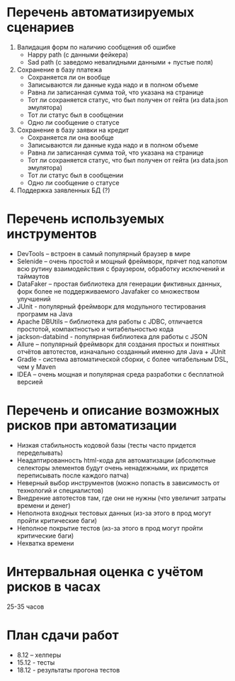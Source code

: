 # Перечень автоматизируемых сценариев
1. Валидация форм по наличию сообщения об ошибке
   - Happy path (с данными фейкера)
   - Sad path (с заведомо невалидными данными + пустые поля)
3. Сохранение в базу платежа
   - Сохраняется ли он вообще
   - Записываются ли данные куда надо и в полном объеме
   - Равна ли записанная сумма той, что указана на странице
   - Тот ли сохраняется статус, что был получен от гейта (из data.json эмулятора)
   - Тот ли статус был в сообщении
   - Одно ли сообщение о статусе
4. Сохранение в базу заявки на кредит
   - Сохраняется ли она вообще
   - Записываются ли данные куда надо и в полном объеме
   - Равна ли записанная сумма той, что указана на странице
   - Тот ли сохраняется статус, что был получен от гейта (из data.json эмулятора)
   - Тот ли статус был в сообщении
   - Одно ли сообщение о статусе
5. Поддержка заявленных БД (?)

# Перечень используемых инструментов
- DevTools – встроен в самый популярный браузер в мире
- Selenide – очень простой и мощный фреймворк, прячет под капотом всю рутину взаимодействия с браузером, обработку исключений и таймаутов
- DataFaker – простая библиотека для генерации фиктивных данных, форк более не поддерживаемого Javafaker со множеством улучшений
- JUnit - популярный фреймворк для модульного тестирования программ на Java
- Apache DBUtils – библиотека для работы с JDBC, отличается простотой, компактностью и читабельностью кода
- jackson-databind - популярная библиотека для работы с JSON
- Allure – популярный фреймворк для создания простых и понятных отчётов автотестов, изначально созданный именно для Java + JUnit
- Gradle - система автоматической сборки, с более читабельным DSL, чем у Maven
- IDEA – очень мощная и популярная среда разработки с бесплатной версией

# Перечень и описание возможных рисков при автоматизации
- Низкая стабильность кодовой базы (тесты часто придется переделывать)
- Неадаптированность html-кода для автоматизации (абсолютные селекторы элементов будут очень ненадежными, их придется переписывать после каждого патча)
- Неверный выбор инструментов (можно попасть в зависимость от технологий и специалистов)
- Внедрение автотестов там, где они не нужны (что увеличит затраты времени и денег)
- Неполнота входных тестовых данных (из-за этого в прод могут пройти критические баги)
- Неполное покрытие тестов (из-за этого в прод могут пройти критические баги)
- Нехватка времени

# Интервальная оценка с учётом рисков в часах
25-35 часов

# План сдачи работ
- 8.12 – хелперы
- 15.12 - тесты
- 18.12 - результаты прогона тестов
